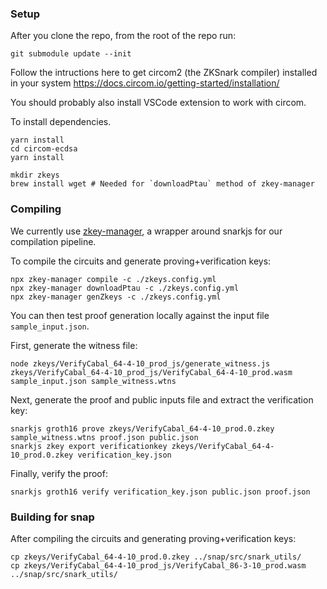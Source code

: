### Setup

After you clone the repo, from the root of the repo run:
```
git submodule update --init
```

Follow the intructions here to get circom2 (the ZKSnark compiler) installed in your system
https://docs.circom.io/getting-started/installation/

You should probably also install VSCode extension to work with circom.

To install dependencies.
```
yarn install
cd circom-ecdsa
yarn install
```

```
mkdir zkeys
brew install wget # Needed for `downloadPtau` method of zkey-manager
```

### Compiling

We currently use [zkey-manager](https://github.com/appliedzkp/zkey-manager), a wrapper around snarkjs for our compilation pipeline.

To compile the circuits and generate proving+verification keys:

```
npx zkey-manager compile -c ./zkeys.config.yml
npx zkey-manager downloadPtau -c ./zkeys.config.yml
npx zkey-manager genZkeys -c ./zkeys.config.yml
```

You can then test proof generation locally against the input file `sample_input.json`.

First, generate the witness file:

```
node zkeys/VerifyCabal_64-4-10_prod_js/generate_witness.js zkeys/VerifyCabal_64-4-10_prod_js/VerifyCabal_64-4-10_prod.wasm sample_input.json sample_witness.wtns
```
Next, generate the proof and public inputs file and extract the verification key:

```
snarkjs groth16 prove zkeys/VerifyCabal_64-4-10_prod.0.zkey sample_witness.wtns proof.json public.json
snarkjs zkey export verificationkey zkeys/VerifyCabal_64-4-10_prod.0.zkey verification_key.json
```
Finally, verify the proof:

```
snarkjs groth16 verify verification_key.json public.json proof.json
```

### Building for snap

After compiling the circuits and generating proving+verification keys:

```
cp zkeys/VerifyCabal_64-4-10_prod.0.zkey ../snap/src/snark_utils/
cp zkeys/VerifyCabal_64-4-10_prod_js/VerifyCabal_86-3-10_prod.wasm ../snap/src/snark_utils/
```
